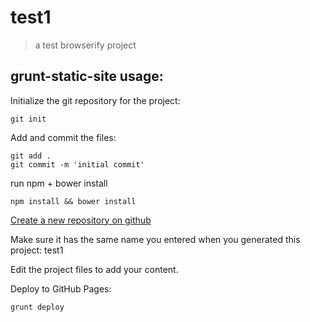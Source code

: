 # test1
> a test browserify project

## grunt-static-site usage:
Initialize the git repository for the project:
```
git init
```

Add and commit the files:
```
git add .
git commit -m 'initial commit'
```


run npm + bower install
```
npm install && bower install
```

[Create a new repository on github](http://github.com/new)

Make sure it has the same name you entered when you generated this project: test1

Edit the project files to add your content.

Deploy to GitHub Pages:
```
grunt deploy
```
